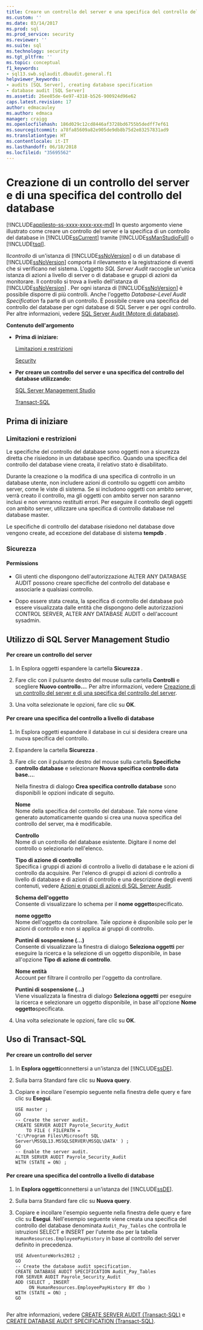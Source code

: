 ```yaml
---
title: Creare un controllo del server e una specifica del controllo del database | Microsoft Docs
ms.custom: ''
ms.date: 03/14/2017
ms.prod: sql
ms.prod_service: security
ms.reviewer: ''
ms.suite: sql
ms.technology: security
ms.tgt_pltfrm: ''
ms.topic: conceptual
f1_keywords:
- sql13.swb.sqlaudit.dbaudit.general.f1
helpviewer_keywords:
- audits [SQL Server], creating database specification
- database audit [SQL Server]
ms.assetid: 26ee85de-6e97-4318-b526-900924d96e62
caps.latest.revision: 17
author: edmacauley
ms.author: edmaca
manager: craigg
ms.openlocfilehash: 186d029c12cd8446af3728bd6755b5dedff7ef61
ms.sourcegitcommit: a78fa85609a82e905de9db8b75d2e83257831ad9
ms.translationtype: HT
ms.contentlocale: it-IT
ms.lasthandoff: 06/18/2018
ms.locfileid: "35695562"
---
```

# <a name="create-a-server-audit-and-database-audit-specification"></a>Creazione di un controllo del server e di una specifica del controllo del database
[!INCLUDE[appliesto-ss-xxxx-xxxx-xxx-md](../../../includes/appliesto-ss-xxxx-xxxx-xxx-md.md)]
  In questo argomento viene illustrato come creare un controllo del server e la specifica di un controllo del database in [!INCLUDE[ssCurrent](../../../includes/sscurrent-md.md)] tramite [!INCLUDE[ssManStudioFull](../../../includes/ssmanstudiofull-md.md)] o [!INCLUDE[tsql](../../../includes/tsql-md.md)].  
  
 Il*controllo* di un'istanza di [!INCLUDE[ssNoVersion](../../../includes/ssnoversion-md.md)] o di un database di [!INCLUDE[ssNoVersion](../../../includes/ssnoversion-md.md)] comporta il rilevamento e la registrazione di eventi che si verificano nel sistema. L'oggetto *SQL Server Audit* raccoglie un'unica istanza di azioni a livello di server o di database e gruppi di azioni da monitorare. Il controllo si trova a livello dell'istanza di [!INCLUDE[ssNoVersion](../../../includes/ssnoversion-md.md)] . Per ogni istanza di [!INCLUDE[ssNoVersion](../../../includes/ssnoversion-md.md)] è possibile disporre di più controlli. Anche l'oggetto *Database-Level Audit Specification* fa parte di un controllo. È possibile creare una specifica del controllo del database per ogni database di SQL Server e per ogni controllo. Per altre informazioni, vedere [SQL Server Audit &#40;Motore di database&#41;](../../../relational-databases/security/auditing/sql-server-audit-database-engine.md).  
  
 **Contenuto dell'argomento**  
  
-   **Prima di iniziare:**  
  
     [Limitazioni e restrizioni](#Restrictions)  
  
     [Security](#Security)  
  
-   **Per creare un controllo del server e una specifica del controllo del database utilizzando:**  
  
     [SQL Server Management Studio](#SSMSProcedure)  
  
     [Transact-SQL](#TsqlProcedure)  
  
##  <a name="BeforeYouBegin"></a> Prima di iniziare  
  
###  <a name="Restrictions"></a> Limitazioni e restrizioni  
 Le specifiche del controllo del database sono oggetti non a sicurezza diretta che risiedono in un database specifico. Quando una specifica del controllo del database viene creata, il relativo stato è disabilitato.  
  
 Durante la creazione o la modifica di una specifica di controllo in un database utente, non includere azioni di controllo su oggetti con ambito server, come le viste di sistema. Se si includono oggetti con ambito server, verrà creato il controllo, ma gli oggetti con ambito server non saranno inclusi e non verranno restituiti errori. Per eseguire il controllo degli oggetti con ambito server, utilizzare una specifica di controllo database nel database master.  
  
 Le specifiche di controllo del database risiedono nel database dove vengono create, ad eccezione del database di sistema **tempdb** .  
  
###  <a name="Security"></a> Sicurezza  
  
####  <a name="Permissions"></a> Permissions  
  
-   Gli utenti che dispongono dell'autorizzazione ALTER ANY DATABASE AUDIT possono creare specifiche del controllo del database e associarle a qualsiasi controllo.  
  
-   Dopo essere stata creata, la specifica di controllo del database può essere visualizzata dalle entità che dispongono delle autorizzazioni CONTROL SERVER, ALTER ANY DATABASE AUDIT o dell'account sysadmin.  
  
##  <a name="SSMSProcedure"></a> Utilizzo di SQL Server Management Studio  
  
#### <a name="to-create-a-server-audit"></a>Per creare un controllo del server  
  
1.  In Esplora oggetti espandere la cartella **Sicurezza** .  
  
2.  Fare clic con il pulsante destro del mouse sulla cartella **Controlli** e scegliere **Nuovo controllo...**. Per altre informazioni, vedere [Creazione di un controllo del server e di una specifica del controllo del server](../../../relational-databases/security/auditing/create-a-server-audit-and-server-audit-specification.md).  
  
3.  Una volta selezionate le opzioni, fare clic su **OK**.  
  
#### <a name="to-create-a-database-level-audit-specification"></a>Per creare una specifica del controllo a livello di database  
  
1.  In Esplora oggetti espandere il database in cui si desidera creare una nuova specifica del controllo.  
  
2.  Espandere la cartella **Sicurezza** .  
  
3.  Fare clic con il pulsante destro del mouse sulla cartella **Specifiche controllo database** e selezionare **Nuova specifica controllo data base...**.  
  
     Nella finestra di dialogo **Crea specifica controllo database** sono disponibili le opzioni indicate di seguito.  
  
     **Nome**  
     Nome della specifica del controllo del database. Tale nome viene generato automaticamente quando si crea una nuova specifica del controllo del server, ma è modificabile.  
  
     **Controllo**  
     Nome di un controllo del database esistente. Digitare il nome del controllo o selezionarlo nell'elenco.  
  
     **Tipo di azione di controllo**  
     Specifica i gruppi di azioni di controllo a livello di database e le azioni di controllo da acquisire. Per l'elenco di gruppi di azioni di controllo a livello di database e di azioni di controllo e una descrizione degli eventi contenuti, vedere [Azioni e gruppi di azioni di SQL Server Audit](../../../relational-databases/security/auditing/sql-server-audit-action-groups-and-actions.md).  
  
     **Schema dell'oggetto**  
     Consente di visualizzare lo schema per il **nome oggetto**specificato.  
  
     **nome oggetto**  
     Nome dell'oggetto da controllare. Tale opzione è disponibile solo per le azioni di controllo e non si applica ai gruppi di controllo.  
  
     **Puntini di sospensione (...)**  
     Consente di visualizzare la finestra di dialogo **Seleziona oggetti** per eseguire la ricerca e la selezione di un oggetto disponibile, in base all'opzione **Tipo di azione di controllo**.  
  
     **Nome entità**  
     Account per filtrare il controllo per l'oggetto da controllare.  
  
     **Puntini di sospensione (...)**  
     Viene visualizzata la finestra di dialogo **Seleziona oggetti** per eseguire la ricerca e selezionare un oggetto disponibile, in base all'opzione **Nome oggetto**specificata.  
  
4.  Una volta selezionate le opzioni, fare clic su **OK**.  
  
##  <a name="TsqlProcedure"></a> Uso di Transact-SQL  
  
#### <a name="to-create-a-server-audit"></a>Per creare un controllo del server  
  
1.  In **Esplora oggetti**connettersi a un'istanza del [!INCLUDE[ssDE](../../../includes/ssde-md.md)].  
  
2.  Sulla barra Standard fare clic su **Nuova query**.  
  
3.  Copiare e incollare l'esempio seguente nella finestra delle query e fare clic su **Esegui**.  
  
    ```  
    USE master ;  
    GO  
    -- Create the server audit.   
    CREATE SERVER AUDIT Payrole_Security_Audit  
        TO FILE ( FILEPATH =   
    'C:\Program Files\Microsoft SQL Server\MSSQL13.MSSQLSERVER\MSSQL\DATA' ) ;   
    GO  
    -- Enable the server audit.   
    ALTER SERVER AUDIT Payrole_Security_Audit   
    WITH (STATE = ON) ;  
    ```  
  
#### <a name="to-create-a-database-level-audit-specification"></a>Per creare una specifica del controllo a livello di database  
  
1.  In **Esplora oggetti**connettersi a un'istanza del [!INCLUDE[ssDE](../../../includes/ssde-md.md)].  
  
2.  Sulla barra Standard fare clic su **Nuova query**.  
  
3.  Copiare e incollare l'esempio seguente nella finestra delle query e fare clic su **Esegui**. Nell'esempio seguente viene creata una specifica del controllo del database denominata `Audit_Pay_Tables` che controlla le istruzioni SELECT e INSERT per l'utente `dbo` per la tabella `HumanResources.EmployeePayHistory` in base al controllo del server definito in precedenza.  
  
    ```  
    USE AdventureWorks2012 ;   
    GO  
    -- Create the database audit specification.   
    CREATE DATABASE AUDIT SPECIFICATION Audit_Pay_Tables  
    FOR SERVER AUDIT Payrole_Security_Audit  
    ADD (SELECT , INSERT  
         ON HumanResources.EmployeePayHistory BY dbo )   
    WITH (STATE = ON) ;   
    GO  
  
    ```  
  
 Per altre informazioni, vedere [CREATE SERVER AUDIT &#40;Transact-SQL&#41;](../../../t-sql/statements/create-server-audit-transact-sql.md) e [CREATE DATABASE AUDIT SPECIFICATION &#40;Transact-SQL&#41;](../../../t-sql/statements/create-database-audit-specification-transact-sql.md).  
  
  
